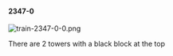 #### 2347-0
![train-2347-0-0.png](https://github.com/lil-lab/nlvr/raw/master/nlvr/train/images/48/train-2347-0-0.png "train-2347-0-0.png")

There are 2 towers with a black block at the top